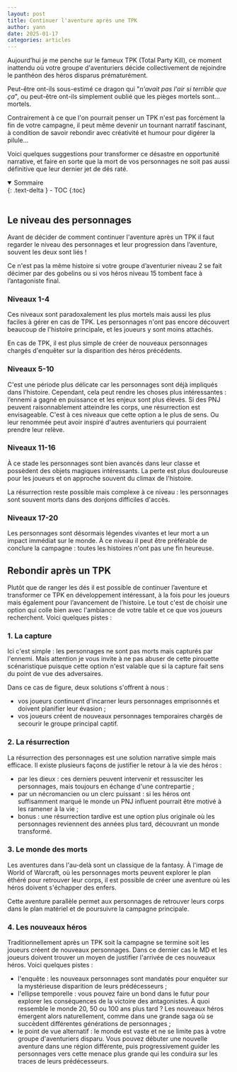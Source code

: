 ```yaml
---
layout: post
title: Continuer l'aventure après une TPK
author: yann
date: 2025-01-17
categories: articles
---
```


Aujourd’hui je me penche sur le fameux TPK (Total Party Kill), ce moment inattendu où votre groupe d'aventuriers décide collectivement de rejoindre le panthéon des héros disparus prématurément.

Peut-être ont-ils sous-estimé ce dragon qui "*n'avait pas l'air si terrible que ça*", ou peut-être ont-ils simplement oublié que les pièges mortels sont... mortels.

Contrairement à ce que l'on pourrait penser un TPK n'est pas forcément la fin de votre campagne, il peut même devenir un tournant narratif fascinant, à condition de savoir rebondir avec créativité et humour pour digérer la pilule…

Voici quelques suggestions pour transformer ce désastre en opportunité narrative, et faire en sorte que la mort de vos personnages ne soit pas aussi définitive que leur dernier jet de dés raté.
<br />

<details open markdown="block">
  <summary>
    Sommaire
  </summary>
  {: .text-delta }
- TOC
{:toc}
</details>

<br />

## Le niveau des personnages

Avant de décider de comment continuer l'aventure après un TPK il faut regarder le niveau des personnages et leur progression dans l’aventure, souvent les deux sont liés ! 

Ce n'est pas la même histoire si votre groupe d’aventurier niveau 2 se fait décimer par des gobelins ou si vos héros niveau 15 tombent face à l’antagoniste final. 

### Niveaux 1-4

Ces niveaux sont paradoxalement les plus mortels mais aussi les plus faciles à gérer en cas de TPK. Les personnages n'ont pas encore découvert beaucoup de l'histoire principale, et les joueurs y sont moins attachés. 

En cas de TPK, il est plus simple de créer de nouveaux personnages chargés d'enquêter sur la disparition des héros précédents.

### Niveaux 5-10

C'est une période plus délicate car les personnages sont déjà impliqués dans l'histoire. Cependant, cela peut rendre les choses plus intéressantes : l’ennemi a gagné en puissance et les enjeux sont plus élevés.
Si des PNJ peuvent raisonnablement atteindre les corps, une résurrection est envisageable. C'est à ces niveaux que cette option a le plus de sens. Ou leur renommée peut avoir inspiré d'autres aventuriers qui pourraient prendre leur relève.

### Niveaux 11-16

À ce stade les personnages sont bien avancés dans leur classe et possèdent des objets magiques intéressants. La perte est plus douloureuse pour les joueurs et on approche souvent du climax de l'histoire.

La résurrection reste possible mais complexe à ce niveau : les personnages sont souvent morts dans des donjons difficiles d'accès.

### Niveaux 17-20

Les personnages sont désormais légendes vivantes et leur mort a un impact immédiat sur le monde. À ce niveau il peut être préférable de conclure la campagne : toutes les histoires n'ont pas une fin heureuse.

## Rebondir après un TPK

Plutôt que de ranger les dés il est possible de continuer l’aventure et transformer ce TPK en développement intéressant, à la fois pour les joueurs mais également pour l’avancement de l’histoire. Le tout c'est de choisir une option qui colle bien avec l'ambiance de votre table et ce que vos joueurs recherchent. Voici quelques pistes :

### 1. La capture

Ici c'est simple : les personnages ne sont pas morts mais capturés par l'ennemi. Mais attention je vous invite à ne pas abuser de cette pirouette scénaristique puisque cette option n'est valable que si la capture fait sens du point de vue des adversaires.

Dans ce cas de figure, deux solutions s'offrent à nous :

- vos joueurs continuent d'incarner leurs personnages emprisonnés et doivent planifier leur évasion ;
- vos joueurs créent de nouveaux personnages temporaires chargés de secourir le groupe principal captif.

### 2. La résurrection

La résurrection des personnages est une solution narrative simple mais efficace. Il existe plusieurs façons de justifier le retour à la vie des héros :

- par les dieux : ces derniers peuvent intervenir et ressusciter les personnages, mais toujours en échange d'une contrepartie ;
- par un nécromancien ou un clerc puissant : si les héros ont suffisamment marqué le monde un PNJ influent pourrait être motivé à les ramener à la vie ;
- bonus : une résurrection tardive est une option plus originale où les personnages reviennent des années plus tard, découvrant un monde transformé.

### 3. Le monde des morts

Les aventures dans l'au-delà sont un classique de la fantasy. À l'image de World of Warcraft, où les personnages morts peuvent explorer le plan éthéré pour retrouver leur corps, il est possible de créer une aventure où les héros doivent s'échapper des enfers.

Cette aventure parallèle permet aux personnages de retrouver leurs corps dans le plan matériel et de poursuivre la campagne principale.

### 4. Les nouveaux héros

Traditionnellement après un TPK soit la campagne se termine soit les joueurs créent de nouveaux personnages. Dans ce dernier cas le MD et les joueurs doivent trouver un moyen de justifier l'arrivée de ces nouveaux héros. Voici quelques pistes :

- l'enquête : les nouveaux personnages sont mandatés pour enquêter sur la mystérieuse disparition de leurs prédécesseurs ;
- l'ellipse temporelle : vous pouvez faire un bond dans le futur pour explorer les conséquences de la victoire des antagonistes. À quoi ressemble le monde 20, 50 ou 100 ans plus tard ? Les nouveaux héros émergent alors naturellement, comme dans une grande saga où se succèdent différentes générations de personnages ;
- le point de vue alternatif : le monde est vaste et ne se limite pas à votre groupe d'aventuriers disparu. Vous pouvez débuter une nouvelle aventure dans une région différente, puis progressivement guider les personnages vers cette menace plus grande qui les conduira sur les traces de leurs prédécesseurs.
